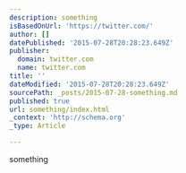 ```yaml
---
description: something
isBasedOnUrl: 'https://twitter.com/'
author: []
datePublished: '2015-07-28T20:28:23.649Z'
publisher:
  domain: twitter.com
  name: twitter.com
title: ''
dateModified: '2015-07-28T20:28:23.649Z'
sourcePath: _posts/2015-07-28-something.md
published: true
url: something/index.html
_context: 'http://schema.org'
_type: Article

---
```

something